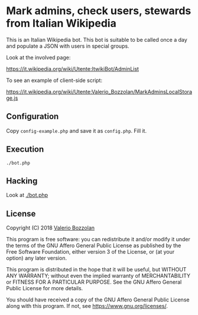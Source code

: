 # Mark admins, check users, stewards from Italian Wikipedia

This is an Italian Wikipedia bot. This bot is suitable to be called once a day and populate a JSON with users in special groups.

Look at the involved page:

https://it.wikipedia.org/wiki/Utente:ItwikiBot/AdminList

To see an example of client-side script:

https://it.wikipedia.org/wiki/Utente:Valerio_Bozzolan/MarkAdminsLocalStorage.js

## Configuration

Copy `config-example.php` and save it as `config.php`. Fill it.

## Execution

    ./bot.php

## Hacking

Look at [./bot.php](bot.php)

## License

Copyright (C) 2018 [Valerio Bozzolan](https://it.wikipedia.org/wiki/Utente:Valerio_Bozzolan)

This program is free software: you can redistribute it and/or modify
it under the terms of the GNU Affero General Public License as
published by the Free Software Foundation, either version 3 of the
License, or (at your option) any later version.

This program is distributed in the hope that it will be useful,
but WITHOUT ANY WARRANTY; without even the implied warranty of
MERCHANTABILITY or FITNESS FOR A PARTICULAR PURPOSE. See the
GNU Affero General Public License for more details.

You should have received a copy of the GNU Affero General Public License
along with this program. If not, see <https://www.gnu.org/licenses/>.
